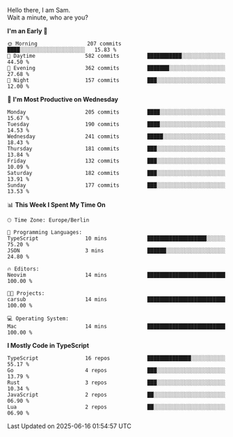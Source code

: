 Hello there, I am Sam.  
Wait a minute, who are you?
  
<!--START_SECTION:waka-->
**I'm an Early 🐤** 

```text
🌞 Morning                207 commits         ████░░░░░░░░░░░░░░░░░░░░░   15.83 % 
🌆 Daytime                582 commits         ███████████░░░░░░░░░░░░░░   44.50 % 
🌃 Evening                362 commits         ███████░░░░░░░░░░░░░░░░░░   27.68 % 
🌙 Night                  157 commits         ███░░░░░░░░░░░░░░░░░░░░░░   12.00 % 
```
📅 **I'm Most Productive on Wednesday** 

```text
Monday                   205 commits         ████░░░░░░░░░░░░░░░░░░░░░   15.67 % 
Tuesday                  190 commits         ████░░░░░░░░░░░░░░░░░░░░░   14.53 % 
Wednesday                241 commits         █████░░░░░░░░░░░░░░░░░░░░   18.43 % 
Thursday                 181 commits         ███░░░░░░░░░░░░░░░░░░░░░░   13.84 % 
Friday                   132 commits         ███░░░░░░░░░░░░░░░░░░░░░░   10.09 % 
Saturday                 182 commits         ███░░░░░░░░░░░░░░░░░░░░░░   13.91 % 
Sunday                   177 commits         ███░░░░░░░░░░░░░░░░░░░░░░   13.53 % 
```


📊 **This Week I Spent My Time On** 

```text
🕑︎ Time Zone: Europe/Berlin

💬 Programming Languages: 
TypeScript               10 mins             ███████████████████░░░░░░   75.20 % 
JSON                     3 mins              ██████░░░░░░░░░░░░░░░░░░░   24.80 % 

🔥 Editors: 
Neovim                   14 mins             █████████████████████████   100.00 % 

🐱‍💻 Projects: 
carsub                   14 mins             █████████████████████████   100.00 % 

💻 Operating System: 
Mac                      14 mins             █████████████████████████   100.00 % 
```

**I Mostly Code in TypeScript** 

```text
TypeScript               16 repos            ██████████████░░░░░░░░░░░   55.17 % 
Go                       4 repos             ███░░░░░░░░░░░░░░░░░░░░░░   13.79 % 
Rust                     3 repos             ███░░░░░░░░░░░░░░░░░░░░░░   10.34 % 
JavaScript               2 repos             ██░░░░░░░░░░░░░░░░░░░░░░░   06.90 % 
Lua                      2 repos             ██░░░░░░░░░░░░░░░░░░░░░░░   06.90 % 
```




 Last Updated on 2025-06-16 01:54:57 UTC
<!--END_SECTION:waka-->
